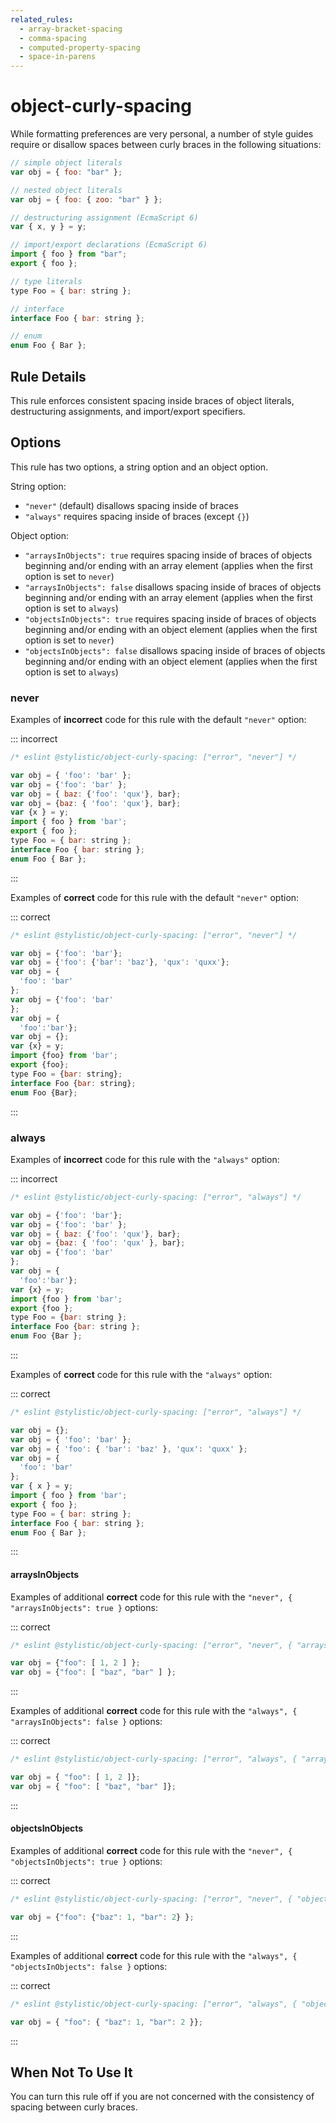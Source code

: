```yaml
---
related_rules:
  - array-bracket-spacing
  - comma-spacing
  - computed-property-spacing
  - space-in-parens
---
```


# object-curly-spacing

While formatting preferences are very personal, a number of style guides require
or disallow spaces between curly braces in the following situations:

```js
// simple object literals
var obj = { foo: "bar" };

// nested object literals
var obj = { foo: { zoo: "bar" } };

// destructuring assignment (EcmaScript 6)
var { x, y } = y;

// import/export declarations (EcmaScript 6)
import { foo } from "bar";
export { foo };

// type literals
type Foo = { bar: string };

// interface
interface Foo { bar: string };

// enum
enum Foo { Bar };
```

## Rule Details

This rule enforces consistent spacing inside braces of object literals, destructuring assignments, and import/export specifiers.

## Options

This rule has two options, a string option and an object option.

String option:

- `"never"` (default) disallows spacing inside of braces
- `"always"` requires spacing inside of braces (except `{}`)

Object option:

- `"arraysInObjects": true` requires spacing inside of braces of objects beginning and/or ending with an array element (applies when the first option is set to `never`)
- `"arraysInObjects": false` disallows spacing inside of braces of objects beginning and/or ending with an array element (applies when the first option is set to `always`)
- `"objectsInObjects": true` requires spacing inside of braces of objects beginning and/or ending with an object element (applies when the first option is set to `never`)
- `"objectsInObjects": false` disallows spacing inside of braces of objects beginning and/or ending with an object element (applies when the first option is set to `always`)

### never

Examples of **incorrect** code for this rule with the default `"never"` option:

::: incorrect

```js
/* eslint @stylistic/object-curly-spacing: ["error", "never"] */

var obj = { 'foo': 'bar' };
var obj = {'foo': 'bar' };
var obj = { baz: {'foo': 'qux'}, bar};
var obj = {baz: { 'foo': 'qux'}, bar};
var {x } = y;
import { foo } from 'bar';
export { foo };
type Foo = { bar: string };
interface Foo { bar: string };
enum Foo { Bar };
```

:::

Examples of **correct** code for this rule with the default `"never"` option:

::: correct

```js
/* eslint @stylistic/object-curly-spacing: ["error", "never"] */

var obj = {'foo': 'bar'};
var obj = {'foo': {'bar': 'baz'}, 'qux': 'quxx'};
var obj = {
  'foo': 'bar'
};
var obj = {'foo': 'bar'
};
var obj = {
  'foo':'bar'};
var obj = {};
var {x} = y;
import {foo} from 'bar';
export {foo};
type Foo = {bar: string};
interface Foo {bar: string};
enum Foo {Bar};
```

:::

### always

Examples of **incorrect** code for this rule with the `"always"` option:

::: incorrect

```js
/* eslint @stylistic/object-curly-spacing: ["error", "always"] */

var obj = {'foo': 'bar'};
var obj = {'foo': 'bar' };
var obj = { baz: {'foo': 'qux'}, bar};
var obj = {baz: { 'foo': 'qux' }, bar};
var obj = {'foo': 'bar'
};
var obj = {
  'foo':'bar'};
var {x} = y;
import {foo } from 'bar';
export {foo };
type Foo = {bar: string };
interface Foo {bar: string };
enum Foo {Bar };
```

:::

Examples of **correct** code for this rule with the `"always"` option:

::: correct

```js
/* eslint @stylistic/object-curly-spacing: ["error", "always"] */

var obj = {};
var obj = { 'foo': 'bar' };
var obj = { 'foo': { 'bar': 'baz' }, 'qux': 'quxx' };
var obj = {
  'foo': 'bar'
};
var { x } = y;
import { foo } from 'bar';
export { foo };
type Foo = { bar: string };
interface Foo { bar: string };
enum Foo { Bar };
```

:::

#### arraysInObjects

Examples of additional **correct** code for this rule with the `"never", { "arraysInObjects": true }` options:

::: correct

```js
/* eslint @stylistic/object-curly-spacing: ["error", "never", { "arraysInObjects": true }] */

var obj = {"foo": [ 1, 2 ] };
var obj = {"foo": [ "baz", "bar" ] };
```

:::

Examples of additional **correct** code for this rule with the `"always", { "arraysInObjects": false }` options:

::: correct

```js
/* eslint @stylistic/object-curly-spacing: ["error", "always", { "arraysInObjects": false }] */

var obj = { "foo": [ 1, 2 ]};
var obj = { "foo": [ "baz", "bar" ]};
```

:::

#### objectsInObjects

Examples of additional **correct** code for this rule with the `"never", { "objectsInObjects": true }` options:

::: correct

```js
/* eslint @stylistic/object-curly-spacing: ["error", "never", { "objectsInObjects": true }] */

var obj = {"foo": {"baz": 1, "bar": 2} };
```

:::

Examples of additional **correct** code for this rule with the `"always", { "objectsInObjects": false }` options:

::: correct

```js
/* eslint @stylistic/object-curly-spacing: ["error", "always", { "objectsInObjects": false }] */

var obj = { "foo": { "baz": 1, "bar": 2 }};
```

:::

## When Not To Use It

You can turn this rule off if you are not concerned with the consistency of spacing between curly braces.
